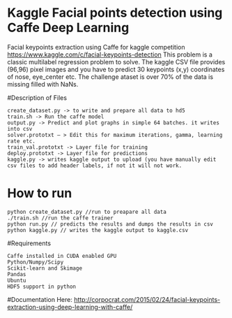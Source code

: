 # Kaggle Facial points detection using Caffe Deep Learning
Facial keypoints extraction using Caffe for kaggle competition https://www.kaggle.com/c/facial-keypoints-detection
This problem is a classic multilabel regression problem to solve. The kaggle CSV file provides (96,96) pixel images and you have to predict 30 keypoints (x,y) coordinates of nose, eye_center etc. The challenge ataset is over 70% of the data is missing filled with NaNs.

#Description of Files
```
create_dataset.py -> to write and prepare all data to hd5
train.sh -> Run the caffe model
output.py -> Predict and plot graphs in simple 64 batches. it writes into csv
solver.prototxt – > Edit this for maximum iterations, gamma, learning rate etc.
train_val.prototxt -> Layer file for training
deploy.prototxt -> Layer file for predictions
kaggle.py -> writes kaggle output to upload (you have manually edit csv files to add header labels, if not it will not work.
```
# How to run
```
python create_dataset.py //run to preapare all data
./train.sh //run the caffe trainer
python run.py // predicts the results and dumps the results in csv
python kaggle.py // writes the kaggle output to kaggle.csv 
```
#Requirements
```
Caffe installed in CUDA enabled GPU
Python/Numpy/Scipy
Scikit-learn and Skimage
Pandas
Ubuntu
HDF5 support in python
```
#Documentation
 Here: http://corpocrat.com/2015/02/24/facial-keypoints-extraction-using-deep-learning-with-caffe/
